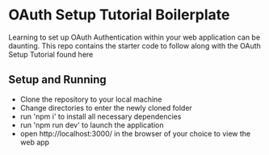 # OAuth Setup Tutorial Boilerplate

Learning to set up OAuth Authentication within your web application can be daunting. This repo contains the starter code to follow along with the OAuth Setup Tutorial found here

## Setup and Running

- Clone the repository to your local machine
- Change directories to enter the newly cloned folder
- run 'npm i' to install all necessary dependencies
- run 'npm run dev' to launch the application
- open http://localhost:3000/ in the browser of your choice to view the web app